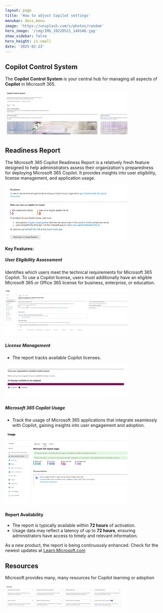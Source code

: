 ```yaml
---
layout: page
title: 'How to adjust Copilot settings'
menubar: docs_menu
image: 'https://unsplash.com/s/photos/random'
hero_image: '/img/IMG_20220521_140146.jpg'
show_sidebar: false
hero_height: is-small
date: '2025-02-23'
---
```


## Copilot Control System  

The **Copilot Control System** is your central hub for managing all aspects of **Copilot** in Microsoft 365.

<img src="/articles/img/copilot2.png" width="400">


## Readiness Report

The Microsoft 365 Copilot Readiness Report is a relatively fresh feature designed to help administrators assess their organization's preparedness for deploying Microsoft 365 Copilot. It provides insights into user eligibility, license management, and application usage.

<img src="/articles/img/copilot3.png" width="400">

**Key Features:**

##### **User Eligibility Assessment**
Identifies which users meet the technical requirements for Microsoft 365 Copilot. To use a Copilot license, users must additionally have an eligible Microsoft 365 or Office 365 license for business, enterprise, or education. 

<img src="/articles/img/copilot4.png" width="400">



##### **License Management**
- The report tracks available Copilot licenses. 

<img src="/articles/img/copilot8.png" width="400">



##### **Microsoft 365 Copilot Usage**
- Track the usage of Microsoft 365 applications that integrate seamlessly with Copilot, gaining insights into user engagement and adoption.

<img src="/articles/img/copilot6.png" width="400">


#### Report Availability
- The report is typically available within **72 hours** of activation.
- Usage data may reflect a latency of up to **72 hours**, ensuring administrators have access to timely and relevant information.


As a new product, the report is being continuously enhanced. Check for the newest updates at [Learn.Microsoft.com](https://learn.microsoft.com/en-us/microsoft-365/admin/activity-reports/microsoft-365-copilot-readiness?view=o365-worldwide)




## Resources

Microsoft provides many, many resources for Copilot learning or adoption

<img src="/articles/img/copilot7.png" width="400">
